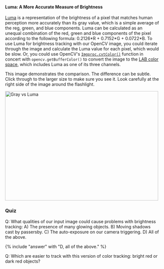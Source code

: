 #### Luma: A More Accurate Measure of Brightness

[Luma](http://en.wikipedia.org/wiki/Luma_%28video%29) is a representation of the brightness of a pixel that matches human perception more accurately than its gray value, which is a simple average of the reg, green, and blue components. Luma can be calculated as an unequal combination of the red, green and blue components of the pixel according to the following formula: 0.2126\*R + 0.7152\*G + 0.0722\*B. To use Luma for brightness tracking with our OpenCV image, you could iterate through the image and calculate the Luma value for each pixel, which would be slow. Or, you could use OpenCV's <code>[Imgproc.cvtColor()](http://docs.opencv.org/java/org/opencv/imgproc/Imgproc.html#cvtColor)</code> function in concert with <code>opencv.getBufferColor()</code> to convert the image to the [LAB color space](https://en.wikipedia.org/wiki/Lab_color_space), which includes Luma as one of its three channels.

This image demonstrates the comparison. The difference can be subtle. Click through to the larger size to make sure you see it. Look carefully at the right side of the image around the flashlight.

<a href="http://www.flickr.com/photos/unavoidablegrain/9228785034/" title="Gray vs Luma by atduskgreg, on Flickr"><img src="http://farm3.staticflickr.com/2829/9228785034_39c665d9e9.jpg" width="500" height="358" alt="Gray vs Luma"></a>

### Quiz

Q: What qualities of our input image could cause problems with brightness tracking: A) The presence of many glowing objects. B) Moving shadows cast by passersby. C) The auto-exposure on our camera triggering. D) All of the above.

{% include "answer" with "D, all of the above." %}

Q: Which are easier to track with this version of color tracking: bright red or dark red objects?